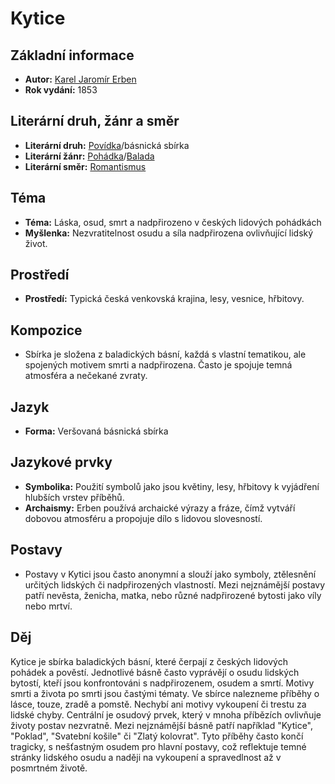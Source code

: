 # Kytice


## Základní informace

- **Autor:** [Karel Jaromír Erben](Karel%20Jaromír%20Erben.md)
- **Rok vydání:** 1853

## Literární druh, žánr a směr

- **Literární druh:** [Povídka](Povídka.md)/básnická sbírka
- **Literární žánr:** [Pohádka](Pohádka.md)/[Balada](Balada.md)
- **Literární směr:** [Romantismus](Romantismus.md)

## Téma

- **Téma:** Láska, osud, smrt a nadpřirozeno v českých lidových pohádkách
- **Myšlenka:** Nezvratitelnost osudu a síla nadpřirozena ovlivňující lidský život.

## Prostředí

- **Prostředí:** Typická česká venkovská krajina, lesy, vesnice, hřbitovy.

## Kompozice

- Sbírka je složena z baladických básní, každá s vlastní tematikou, ale spojených motivem smrti a nadpřirozena. Často je spojuje temná atmosféra a nečekané zvraty.

## Jazyk

- **Forma:** Veršovaná básnická sbírka

## Jazykové prvky

- **Symbolika:** Použití symbolů jako jsou květiny, lesy, hřbitovy k vyjádření hlubších vrstev příběhů.
- **Archaismy:** Erben používá archaické výrazy a fráze, čímž vytváří dobovou atmosféru a propojuje dílo s lidovou slovesností.

## Postavy

- Postavy v Kytici jsou často anonymní a slouží jako symboly, ztělesnění určitých lidských či nadpřirozených vlastností. Mezi nejznámější postavy patří nevěsta, ženicha, matka, nebo různé nadpřirozené bytosti jako víly nebo mrtví.

## Děj

Kytice je sbírka baladických básní, které čerpají z českých lidových pohádek a pověstí. Jednotlivé básně často vyprávějí o osudu lidských bytostí, kteří jsou konfrontováni s nadpřirozenem, osudem a smrtí. Motivy smrti a života po smrti jsou častými tématy. Ve sbírce nalezneme příběhy o lásce, touze, zradě a pomstě. Nechybí ani motivy vykoupení či trestu za lidské chyby. Centrální je osudový prvek, který v mnoha příbězích ovlivňuje životy postav nezvratně. Mezi nejznámější básně patří například "Kytice", "Poklad", "Svatební košile" či "Zlatý kolovrat". Tyto příběhy často končí tragicky, s nešťastným osudem pro hlavní postavy, což reflektuje temné stránky lidského osudu a naději na vykoupení a spravedlnost až v posmrtném životě.